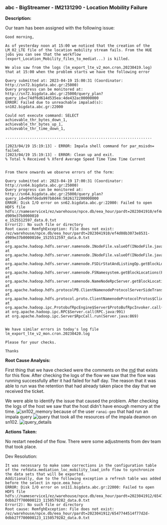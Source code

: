 ### abc - BigStreamer - IM2131290 - Location Mobility Failure

<b>Description:</b>

Our team has been assigned with the following issue:

```
Good morning,

As of yesterday noon at 15:00 we noticed that the creation of the LM_02_LTE file of the location mobility stream fails. From the HUE jobs you can see that the workflow (export_Location_Mobility_files_to_mediat...) is killed.

We also saw from the logs (lm_export_lte_v2_mon.cron.20230419.log) that at 15:00 when the problem starts we have the following error

Query submitted at: 2023-04-19 15:00:31 (Coordinator: http://sn72.bigdata.abc.gr:25000)
Query progress can be monitored at: http://sn72.bigdata.abc.gr:25000/query_plan?query_id=c74df6d614d535ea:4de432ac00000000
ERROR: Failed due to unreachable impalad(s): sn102.bigdata.abc.gr:22000

Could not execute command: SELECT
achievable_thr_bytes_down_1,
achievable_thr_bytes_up_1,
achievable_thr_time_down_1,

..................................................................

[2023/04/19 15:19:13] - ERROR: Impala shell command for par_msisdn= failed.
[2023/04/19 15:19:13] - ERROR: Clean up and exit.
% Total % Received % Xferd Average Speed Time Time Time Current


From there onwards we observe errors of the form:

Query submitted at: 2023-04-19 17:00:31 (Coordinator: http://sn64.bigdata.abc.gr:25000)
Query progress can be monitored at: http://sn64.bigdata.abc.gr:25000/query_plan?query_id=094fdeda997b8d44:5826172200000000
ERROR: Disk I/O error on sn62.bigdata.abc.gr:22000: Failed to open HDFS file hdfs://nameservice1/ez/warehouse/npce.db/eea_hour/pardt=2023041910/ef4d08b3073e8531-d909e37b0000010
e_1525512597_data.0.txt
Error(2): No such file or directory
Root cause: RemfghException: File does not exist: /ez/warehouse/npce.db/eea_hour/pardt=2023041910/ef4d08b3073e8531-d909e37b0000010e_1525512597_data.0.txt
at org.apache.hadoop.hdfs.server.namenode.INodeFile.valueOf(INodeFile.java:85)
at org.apache.hadoop.hdfs.server.namenode.INodeFile.valueOf(INodeFile.java:75)
at org.apache.hadoop.hdfs.server.namenode.FSDirStatAndListingOp.getBlockLocations(FSDirStatAndListingOp.java:152)
at org.apache.hadoop.hdfs.server.namenode.FSNamesystem.getBlockLocations(FSNamesystem.java:1909)
at org.apache.hadoop.hdfs.server.namenode.NameNodeRpcServer.getBlockLocations(NameNodeRpcServer.java:736)
at org.apache.hadoop.hdfs.protocolPB.ClientNamenodeProtocolServerSideTranslatorPB.getBlockLocations(ClientNamenodeProtocolServerSideTranslatorPB.java:415)
at org.apache.hadoop.hdfs.protocol.proto.ClientNamenodeProtocolProtos$ClientNamenodeProtocol$2.callBlockingMethod(ClientNamenodeProtocolProtos.java)
at org.apache.hadoop.ipc.ProtobufRpcEngine$Server$ProtoBufRpcInvoker.call(ProtobufRpcEngine.java:523)
at org.apache.hadoop.ipc.RPC$Server.call(RPC.java:991)
at org.apache.hadoop.ipc.Server$RpcCall.run(Server.java:869)


We have similar errors in today's log file lm_export_lte_v2_mon.cron.20230420.log

Please for your checks.

Thanks
```

<b>Root Cause Analysis:</b>

First thing that we have checked were the comments on the [md](https://metis.xyztel.com/obss/oss/sysadmin-group/support/-/blob/master/KnowledgeBase/abc/BigStreamer/supportDocuments/applicationFlows/trustcenter_flows.md) that exists for this flow.
After checking the logs of the flow we saw that the flow was running successfully after it had failed for half day. The reason that it was able to run  was the retention that had already taken place the day that we received the ticket.

We were able to identify the issue that caused the problem. After checking the logs of the host we saw that the host didn't have enough memory at the time.
![sn102_memory](.media/sn102_memory.JPG) because of the user `ranai-geo` that had run an impala query 
![query](.media/query.JPG) that took all the resources of the impala deamon on sn102.
![query_details](.media/q_details.JPG) 

<b>Actions Taken:</b>

No restart needed of the flow. There were some adjustments from dev team that took place. 

Dev Resolution:

```
It was necessary to make some corrections in the configuration table of the refdata.mediation_loc_mobility_load_info flow to synchronize the data sets that will be exported.
Additionally, due to the following exception a refresh table was added before the select in npce.eea_hour.
ERROR: Disk I/O error on sn111.bigdata.abc.gr:22000: Failed to open HDFS file hdfs://nameservice1/ez/warehouse/npce.db/eea_hour/pardt=2023041912/6547744514f77d2d-0dbb27f700000123_1150579282_data.0.txt
Error(2): No such file or directory
Root cause: RemfghException: File does not exist: /ez/warehouse/npce.db/eea_hour/pardt=2023041912/6547744514f77d2d-0dbb27f700000123_1150579282_data.0.txt
```

